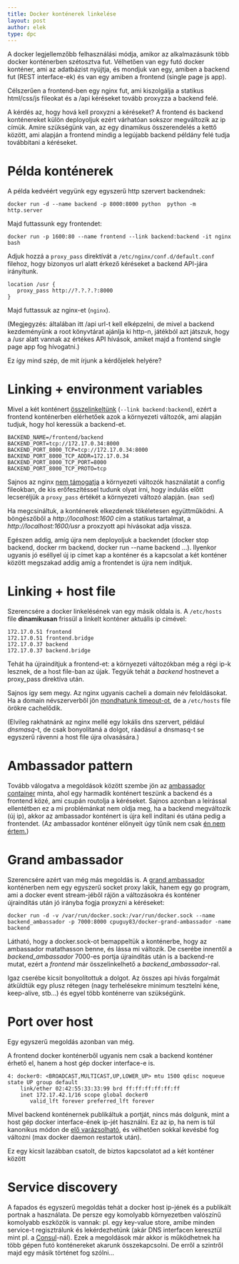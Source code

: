 ```yaml
---
title: Docker konténerek linkelése
layout: post
author: elek
type: dpc
---
```


A docker legjellemzőbb felhasználási módja, amikor az alkalmazásunk több docker konténerben szétosztva fut. Vélhetően van egy futó docker konténer, ami az adatbázist nyújtja, és mondjuk van egy, amiben a backend fut (REST interface-ek) és van egy amiben a frontend (single page js app).

Célszerűen a frontend-ben egy nginx fut, ami kiszolgálja a statikus html/css/js fileokat és a /api kéréseket tovább proxyzza a backend felé.

A kérdés az, hogy hová kell proxyzni a kéréseket? A frontend és backend konténereket külön deployoljuk ezért várhatóan sokszor megváltozik az ip címük. Amire szükségünk van, az egy dinamikus összerendelés a kettő között, ami alapján a frontend mindig a legújabb backend példány felé tudja továbbítani a kéréseket. 

# Példa konténerek

A példa kedvéért vegyünk egy egyszerű http szervert backendnek:

```
docker run -d --name backend -p 8000:8000 python  python -m http.server
```

Majd futtassunk egy frontendet:

```
docker run -p 1600:80 --name frontend --link backend:backend -it nginx bash
```

Adjuk hozzá a ```proxy_pass``` direktívát a ```/etc/nginx/conf.d/default.conf``` filehoz, hogy bizonyos url alatt érkező kéréseket a backend API-jára irányítunk.

```
location /usr {
   proxy_pass http://?.?.?.?:8000
}
```

Majd futtassuk az nginx-et (```nginx```).

(Megjegyzés: általában itt /api url-t kell elképzelni, de mivel a backend kezdeményünk a root könyvtárat ajánlja ki http-n, játékból azt játszuk, hogy a /usr alatt vannak az értékes API hívások, amiket majd a frontend single page app fog hívogatni.)

Ez így mind szép, de mit írjunk a kérdőjelek helyére?

# Linking + environment variables

Mivel a két konténert [összelinkeltünk][2] (```--link backend:backend```), ezért a frontend konténerben elérhetőek azok a környezeti változók, ami alapján tudjuk, hogy hol keressük a backend-et.

```
BACKEND_NAME=/frontend/backend
BACKEND_PORT=tcp://172.17.0.34:8000
BACKEND_PORT_8000_TCP=tcp://172.17.0.34:8000
BACKEND_PORT_8000_TCP_ADDR=172.17.0.34
BACKEND_PORT_8000_TCP_PORT=8000
BACKEND_PORT_8000_TCP_PROTO=tcp
```

Sajnos az nginx [nem támogatja][1] a környezeti változók használatát a config fileokban, de kis erőfeszítéssel tudunk olyat írni, hogy indulás előtt lecseréljük a ```proxy_pass``` értékét a környezeti változó alapján. (```man sed```)

Ha megcsináltuk, a konténerek elkezdenek tökéletesen együttműködni. A böngészőből a _http://localhost:1600_ cím a statikus tartalmat, a _http://localhost:1600/usr_ a proxzyott api hívásokat adja vissza.

Egészen addig, amíg újra nem deployoljuk a backendet (docker stop backend, docker rm backend, docker run --name backend ...). Ilyenkor ugyanis jó eséllyel új ip címet kap a konténer és a kapcsolat a két konténer között megszakad addig amíg a frontendet is újra nem indítjuk.

# Linking + host file

Szerencsére a docker linkelésének van egy másik oldala is. A ```/etc/hosts``` file __dinamikusan__ frissül a linkelt konténer aktuális ip címével:

```
172.17.0.51	frontend
172.17.0.51	frontend.bridge
172.17.0.37	backend
172.17.0.37	backend.bridge
```

Tehát ha újraindítjuk a frontend-et: a környezeti változókban még a régi ip-k lesznek, de a host file-ban az újak. Tegyük tehát a _backend_ hostnevet a proxy_pass direktíva után.

Sajnos így sem megy. Az nginx ugyanis cacheli a domain név feloldásokat. Ha a domain névszerverből jön [mondhatunk timeout-ot][3], de a ```/etc/hosts``` file örökre cachelődik.

(Elvileg rakhatnánk az nginx mellé egy lokális dns szervert, például _dnsmasq_-t, de csak bonyolítaná a dolgot, ráadásul a dnsmasq-t se egyszerű rávenni a host file újra olvasására.)

# Ambassador pattern

Tovább válogatva a megoldások között szembe jön az [ambassador container][3] minta, ahol egy harmadik konténert teszünk a backend és a frontend közé, ami csupán routolja a kéréseket. Sajnos azonban a leírással ellentétben ez a mi problémánkat nem oldja meg, ha a backend megváltozik (új ip), akkor az ambassador konténert is újra kell indítani és utána pedig a frontendet. (Az ambassador konténer előnyeit úgy tűnik nem csak [én nem értem.][5])

# Grand ambassador

Szerencsére azért van még más megoldás is. A [grand ambassador][6] konténerben nem egy egyszerű socket proxy lakik, hanem egy go program, ami a docker event stream-jéből rájön a változásokra és konténer újraindítás után jó irányba fogja proxyzni a kéréseket:

```
docker run -d -v /var/run/docker.sock:/var/run/docker.sock --name backend_ambassador -p 7000:8000 cpuguy83/docker-grand-ambassador -name backend
```

Látható, hogy a docker.sock-ot bemappeltük a konténerbe, hogy az ambassador matathasson benne, és lássa mi változik. De cserébe innentől a _backend_ambassador_ 7000-es portja újraindítás után is a backend-re mutat, ezért a _frontend_ már összelinkelhető a _backend_ambassador_-ral.

Igaz cserébe kicsit bonyolítottuk a dolgot. Az összes api hívás forgalmát átküldtük egy plusz rétegen (nagy terhelésekre minimum tesztelni kéne, keep-alive, stb...) és egyel több konténerre van szükségünk.

# Port over host 

Egy egyszerű megoldás azonban van még. 

A frontend docker konténerből ugyanis nem csak a backend konténer érhető el, hanem a host gép docker interface-e is.

```
4: docker0: <BROADCAST,MULTICAST,UP,LOWER_UP> mtu 1500 qdisc noqueue state UP group default 
    link/ether 02:42:55:33:33:99 brd ff:ff:ff:ff:ff:ff
    inet 172.17.42.1/16 scope global docker0
       valid_lft forever preferred_lft forever
```

 Mivel  backend konténernek publikáltuk a portját, nincs más dolgunk, mint a host gép docker interface-ének ip-jét használni. Ez az ip, ha nem is túl kanonikus módon de [elő varázsolható][7], és vélhetően sokkal kevésbé fog változni (max docker daemon restartok után). 

Ez egy kicsit lazábban csatolt, de biztos kapcsolatot ad a két konténer között

# Service discovery

A fapados és egyszerű megoldás tehát a docker host ip-jének és a publikált portnak a használata. De persze egy komolyabb környezetben valószínű komolyabb eszközök is vannak: pl. egy key-value store, amibe minden service-t regisztrálunk és lekérdezhetünk (akár DNS interfacen keresztül mint pl. a [Consul][9]-nál). Ezek a megoldások már akkor is működhetnek ha több gépen futó konténereket akarunk összekapcsolni. De erről a szintről majd egy másik történet fog szólni...


[1]: https://docs.apitools.com/blog/2014/07/02/using-environment-variables-in-nginx-conf.html
[2]: https://docs.docker.com/userguide/dockerlinks/
[3]: http://nginx.org/en/docs/http/ngx_http_core_module.html#resolver
[4]: https://docs.docker.com/articles/ambassador_pattern_linking/
[5]: http://stackoverflow.com/questions/26604734/failing-to-see-how-ambassador-pattern-enhances-modularity-simplicty-of-contain
[6]: https://github.com/cpuguy83/docker-grand-ambassador
[7]: http://stackoverflow.com/questions/22944631/how-to-get-the-ip-address-of-the-docker-host-from-inside-a-docker-container
[8]: http://www.slideshare.net/jpetazzo/shipping-applications-to-production-in-containers-with-docker
[9]: https://consul.io/
